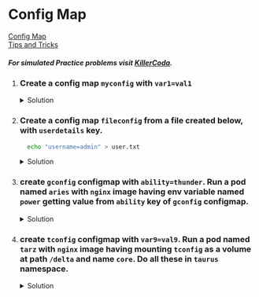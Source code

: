 # Config Map

[Config Map](https://kubernetes.io/docs/concepts/configuration/configmap/)
</br>
[Tips and Tricks](../../tips_and_tricks.md)


##### For simulated Practice problems visit [KillerCoda](https://killercoda.com/amitk).


1. ### Create a config map `myconfig` with `var1=val1`

    <details><summary>Solution</summary>
      <p>

      ```bash
      k create configmap myconfig --from-literal=var1=val1
      ```

      </p>
    </details>

1. ### Create a config map `fileconfig` from a file created below, with `userdetails` key.
  
    ```bash
      echo "username=admin" > user.txt
    ```

    <details><summary>Solution</summary>
      <p>

      ```bash
      k create configmap myconfig --from-file=userdetails=user.txt
      ```

      </p>
    </details>



1. ### create `gconfig` configmap with `ability=thunder`. Run a pod named `aries` with `nginx` image having env variable named `power` getting value from `ability` key of `gconfig` configmap.


    <details><summary>Solution</summary>
      <p>

      ```bash
      # create configmap
      k create configmap gconfig --from-literal=ability=thunder

      # generate pod yaml file $dr(export dr="--dry-run=client -o yaml")
      k run aries --image=nginx $dr > pod.yaml

      # modify pod.yaml
      apiVersion: v1
      kind: Pod
      metadata:
        creationTimestamp: null
        labels:
          run: aries
        name: aries
      spec:
        containers:
        - image: nginx
          name: aries
          env:
            - name: power
              valueFrom:
                configMapKeyRef:
                  name: gconfig
                  key: ability
        dnsPolicy: ClusterFirst
        restartPolicy: Always
      status: {}

      # to check the env variable
      k exec aries -ti -- env
      ```

      </p>
    </details>


1. ### create `tconfig` configmap with `var9=val9`. Run a pod named `tarz` with `nginx` image having mounting `tconfig` as a volume at path `/delta` and name `core`. Do all these in `taurus` namespace.


    <details><summary>Solution</summary>
      <p>

      ```bash
      # create the ns
      k create ns taurus
      
      # set it as default namespace
      k config set-context --current --namespace=taurus

      # create configmap
      k create configmap tconfig --from-literal=var9=val9

      # generate pod yaml file $dr(export dr="--dry-run=client -o yaml")
      k run tarz --image=nginx $dr > pod.yaml

      # modify pod.yaml
      apiVersion: v1
      kind: Pod
      metadata:
        creationTimestamp: null
        labels:
          run: tarz
        name: tarz
      spec:
        volumes:
          - name: core
            configMap:
              name: tconfig
        containers:
        - image: nginx
          name: tarz
          volumeMounts:
            - name: core
              mountPath: /delta
        dnsPolicy: ClusterFirst
        restartPolicy: Always
      status: {}
      ```

      </p>
    </details>
